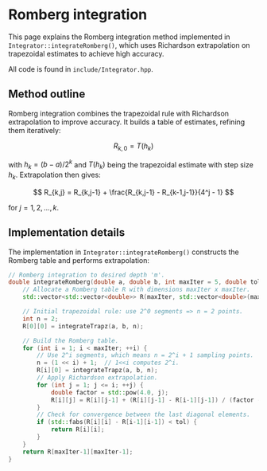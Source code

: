 # Romberg integration

This page explains the Romberg integration method implemented in `Integrator::integrateRomberg()`, which uses Richardson extrapolation on trapezoidal estimates to achieve high accuracy.

All code is found in `include/Integrator.hpp`.

## Method outline 

Romberg integration combines the trapezoidal rule with Richardson extrapolation to improve accuracy. It builds a table of estimates, refining them iteratively:

$$
R_{k,0}=T(h_k)
$$

with $h_k=(b-a)/2^k$ and $T(h_k)$ being the trapezoidal estimate with step size $h_k$. Extrapolation then gives:

$$
R_{k,j} = R_{k,j-1} + \frac{R_{k,j-1} - R_{k-1,j-1}}{4^j - 1}
$$

for $j=1,2,\ldots,k$.

## Implementation details

The implementation in `Integrator::integrateRomberg()` constructs the Romberg table and performs extrapolation:

```cpp linenums="1" title="Integrator.hpp"
// Romberg integration to desired depth 'm'.
double integrateRomberg(double a, double b, int maxIter = 5, double tol = 1e-12) const {
    // Allocate a Romberg table R with dimensions maxIter x maxIter.
    std::vector<std::vector<double>> R(maxIter, std::vector<double>(maxIter, 0.0));

    // Initial trapezoidal rule: use 2^0 segments => n = 2 points.
    int n = 2;
    R[0][0] = integrateTrapz(a, b, n);

    // Build the Romberg table.
    for (int i = 1; i < maxIter; ++i) {
        // Use 2^i segments, which means n = 2^i + 1 sampling points.
        n = (1 << i) + 1;  // 1<<i computes 2^i.
        R[i][0] = integrateTrapz(a, b, n);
        // Apply Richardson extrapolation.
        for (int j = 1; j <= i; ++j) {
            double factor = std::pow(4.0, j);
            R[i][j] = R[i][j-1] + (R[i][j-1] - R[i-1][j-1]) / (factor - 1.0);
        }
        // Check for convergence between the last diagonal elements.
        if (std::fabs(R[i][i] - R[i-1][i-1]) < tol) {
            return R[i][i];
        }
    }
    return R[maxIter-1][maxIter-1];
}
```